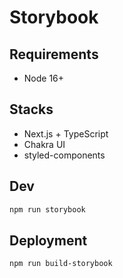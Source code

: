 # Storybook

## Requirements

- Node 16+

## Stacks

- Next.js + TypeScript
- Chakra UI
- styled-components

## Dev

```sh
npm run storybook
```

## Deployment

```sh
npm run build-storybook
```
